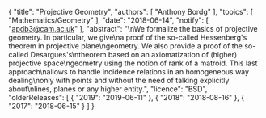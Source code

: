 {
    "title": "Projective Geometry",
    "authors": [
        "Anthony Bordg"
    ],
    "topics": [
        "Mathematics/Geometry"
    ],
    "date": "2018-06-14",
    "notify": [
        "apdb3@cam.ac.uk"
    ],
    "abstract": "\nWe formalize the basics of projective geometry. In particular, we give\na proof of the so-called Hessenberg's theorem in projective plane\ngeometry. We also provide a proof of the so-called Desargues's\ntheorem based on an axiomatization of (higher) projective space\ngeometry using the notion of rank of a matroid. This last approach\nallows to handle incidence relations in an homogeneous way dealing\nonly with points and without the need of talking explicitly about\nlines, planes or any higher entity.",
    "licence": "BSD",
    "olderReleases": [
        {
            "2019": "2019-06-11"
        },
        {
            "2018": "2018-08-16"
        },
        {
            "2017": "2018-06-15"
        }
    ]
}